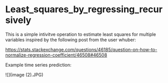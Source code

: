 # Least_squares_by_regressing_recursively
This is a simple intivitve operation to estimate least squares for multiple variables inspired by the following post from the user whuber:

https://stats.stackexchange.com/questions/46185/question-on-how-to-normalize-regression-coefficient/46508#46508

Example time series prediction:


![](image (2).JPG)




